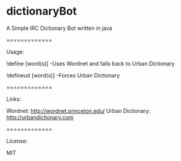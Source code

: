 dictionaryBot
=============

A Simple IRC Dictionary Bot written in java

=============

Usage: 
 
!define [word(s)]
    -Uses Wordnet and falls back to Urban Dictionary

!defineud [word(s)]
    -Forces Urban Dictionary 
    
=============

Links:

Wordnet: http://wordnet.princeton.edu/
Urban Dictionary: http://urbandictionary.com

=============

License:

MIT
